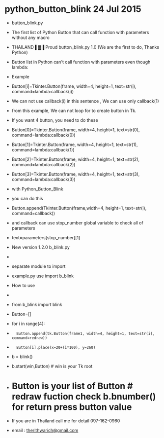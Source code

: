 # python_button_blink 24 Jul 2015

- button_blink.py
- The first list of Python Button that can call function with parameters without any macro
- THAILAND ▌▓▐ Proud button_blink.py 1.0 (We are the first to do, Thanks Python)
- Button list in Python can't call function with parameters even though lambda:
- Example 
- Button[i]=Tkinter.Button(frame, width=4, height=1, text=str(i), command=lambda:callback(i))
- We can not use callback(i) in this sentence , We can use only callback(1)
- from this example, We can not loop for to create button in Tk.
- If you want 4 button, you need to do these
- Button[0]=Tkinter.Button(frame, width=4, height=1, text=str(0), command=lambda:callback(0))
- Button[1]=Tkinter.Button(frame, width=4, height=1, text=str(1), command=lambda:callback(1))
- Button[2]=Tkinter.Button(frame, width=4, height=1, text=str(2), command=lambda:callback(2))
- Button[3]=Tkinter.Button(frame, width=4, height=1, text=str(3), command=lambda:callback(3))
- with Python_Button_Blink
- you can do this
- Button.append(Tkinter.Button(frame,width=4, height=1, text=str(i), command=callback))
- and callback can use stop_number global variable to check all of parameters
- text=parameters[stop_number][1]	

- New version 1.2.0  b_blink.py
- 
- separate module to import
- example.py use import b_blink

- How to use
- 
- from b_blink import blink
- Button=[]
- for i in range(4):
-    	Button.append(tk.Button(frame1, width=4, height=1, text=str(i), command=redraw))
-   	Button[i].place(x=20+(i*100), y=260)
- b = blink()
- b.start(win,Button)            # win is your Tk root
- # Button is your list of Button # redraw fuction check b.bnumber() for return press button value 

- If you are in Thailand call me for detail 097-162-0960
- email : therithwarich@gmail.com
